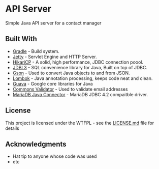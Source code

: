 # API Server

Simple Java API server for a contact manager

## Built With

* [Gradle](https://gradle.org) - Build system.
* [Jetty](https://www.eclipse.org/jetty/) - Servlet Engine and HTTP Server.
* [HikariCP](https://brettwooldridge.github.io/HikariCP/) - A solid, high performance, JDBC connection poool.
* [JDBI 3](http://jdbi.org) - SQL convenience library for Java, Built on top of JDBC.
* [Gson](https://github.com/google/gson) - Used to convert Java objects to and from JSON.
* [Lombok](https://projectlombok.org) - Java annotation processing, keeps code neat and clean.
* [Guava](https://github.com/google/guava) - Google core libraries for Java
* [Commons Validator](https://commons.apache.org/proper/commons-validator/) - Used to validate email addresses
* [MariaDB Java Connector](https://mariadb.com/products/technology/server) - MariaDB JDBC 4.2 compaitble driver.

## License

This project is licensed under the WTFPL - see the [LICENSE.md](LICENSE.md) file for details

## Acknowledgments

* Hat tip to anyone whose code was used
* etc

